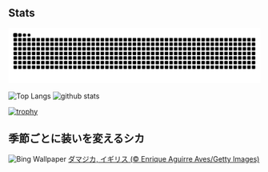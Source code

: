 ## Stats
<picture>
  <source media="(prefers-color-scheme: dark)" srcset="https://raw.githubusercontent.com/ba230t/ba230t/output/github-contribution-grid-snake-dark.svg">
  <source media="(prefers-color-scheme: light)" srcset="https://raw.githubusercontent.com/ba230t/ba230t/output/github-contribution-grid-snake.svg">
  <img alt="github contribution grid snake animation" src="https://raw.githubusercontent.com/ba230t/ba230t/output/github-contribution-grid-snake.svg">
</picture>

<p align="left">
  <img alt="Top Langs" height="150px" src="https://github-readme-stats.vercel.app/api/top-langs/?username=ba230t&layout=compact&theme=transparent" />
  <img alt="github stats" height="150px" src="https://github-readme-stats.vercel.app/api?username=ba230t&theme=transparent" />
</p>

[![trophy](https://github-profile-trophy.vercel.app/?username=ba230t&theme=transparent&column=7)](https://github.com/ryo-ma/github-profile-trophy)


<!-- Bing Wallpaper Start -->
## 季節ごとに装いを変えるシカ
![Bing Wallpaper](https://www.bing.com/th?id=OHR.CervusDama_JA-JP5457977522_1920x1080.jpg&rf=LaDigue_1920x1080.jpg&pid=hp)
[ダマジカ, イギリス (© Enrique Aguirre Aves/Getty Images)](https://www.bing.com/search?q=%E3%83%80%E3%83%9E%E3%82%B8%E3%82%AB&form=hpcapt&filters=HpDate%3a%2220250823_1500%22)
<!-- Bing Wallpaper End -->
